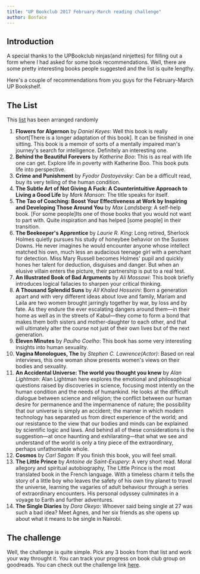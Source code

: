 ```yaml
---
title: "UP Bookclub 2017 February-March reading challenge"
author: Bonface
---
```


## Introduction
A special thanks to the UPBookclub ninjas(and ninjettes) for filling out a form where I had asked for some book recommendations. Well, there are some pretty interesting books people suggested and the list is quite lengthy.  

Here's a couple of recommendations from you guys for the February-March UP Bookshelf. 

## The List 

This [list](https://gist.github.com/BonfaceKilz/014e4708328f44836b6d43d04b353b21) has been arranged randomly  
1. **Flowers for Algernon** by *Daniel Keyes*: Well this book is really short[There is a longer adaptation of this book]. It can be finished in one sitting. This book is a memoir of sorts of a mentally impaired man's journey's search for intelligence. Definitely an interesting one.  
2. **Behind the Beautiful Forevers** by *Katherine Boo*: This is as real with life one can get. Explore life in poverty with Katherine Boo. This book puts life into perspective.  
3. **Crime and Punishment** by *Fyodor Dostoyevsky*: Can be a difficult read, buy its very telling of the human condition.  
4. **The Subtle Art of Not Giving A Fuck: A Counterintuitive Approach to Living a Good Life** by *Mark Manson*: The title speaks for itself.  
5. **The Tao of Coaching: Boost Your Effectiveness at Work by Inspiring and Developing Those Around You** by *Max Landsberg*: A self-help book. [For some people]Its one of those books that you would not want to part with. Quite inspiration and has helped [some people] in their transition.  
6. **The Beekeeper's Apprentice** by *Laurie R. King*: Long retired, Sherlock Holmes quietly pursues his study of honeybee behavior on the Sussex Downs. He never imagines he would encounter anyone whose intellect matched his own, much less an audacious teenage girl with a penchant for detection. Miss Mary Russell becomes Holmes' pupil and quickly hones her talent for deduction, disguises and danger. But when an elusive villain enters the picture, their partnership is put to a real test.  
7. **An Illustrated Book of Bad Arguments** by *Ali Mossawi*: This book briefly introduces logical fallacies to sharpen your critical thinking.  
8. **A Thousand Splendid Suns** by *All Khaled Hosseini*: Born a generation apart and with very different ideas about love and family, Mariam and Laila are two women brought jarringly together by war, by loss and by fate. As they endure the ever escalating dangers around them—in their home as well as in the streets of Kabul—they come to form a bond that makes them both sisters and mother-daughter to each other, and that will ultimately alter the course not just of their own lives but of the next generation.  
9. **Eleven Minutes** by *Paulho Coelho*: This book has some very interesting insights into human sexuality.  
10. **Vagina Monologues, The** by *Stephen C. Lawrence(Actor)*: Based on real interviews, this one woman show presents women's views on their bodies and sexuality.  
11. **An Accidental Universe: The world you thought you knew** by *Alan Lightman*: Alan Lightman here explores the emotional and philosophical questions raised by discoveries in science, focusing most intently on the human condition and the needs of humankind. He looks at the difficult dialogue between science and religion; the conflict between our human desire for permanence and the impermanence of nature; the possibility that our universe is simply an accident; the manner in which modern technology has separated us from direct experience of the world; and our resistance to the view that our bodies and minds can be explained by scientific logic and laws. And behind all of these considerations is the suggestion—at once haunting and exhilarating—that what we see and understand of the world is only a tiny piece of the extraordinary, perhaps unfathomable whole.  
12. **Cosmos** by *Carl Sagan*: If you finish this book, you will feel small.  
13. **The Little Prince** by *Antoine de Saint-Exupery*: A very short read. Moral allegory and spiritual autobiography, The Little Prince is the most translated book in the French language. With a timeless charm it tells the story of a little boy who leaves the safety of his own tiny planet to travel the universe, learning the vagaries of adult behaviour through a series of extraordinary encounters. His personal odyssey culminates in a voyage to Earth and further adventures.  
14. **The Single Diaries** by *Dora Okeyo*: Whoever said being single at 27 was such a bad idea? Meet Agnes, and her six friends as she opens up about what it means to be single in Nairobi.

## The challenge
Well, the challenge is quite simple. Pick any 3 books from that list and work your way throught it. You can track your progress on book club group on goodreads. You can check out the challenge link [here](https://www.goodreads.com/group/show/154029-urban-perspective).
